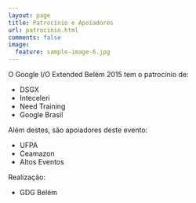 ```yaml
---
layout: page
title: Patrocínio e Apoiadores
url: patrocinio.html
comments: false
image:
  feature: sample-image-6.jpg
---
```


O Google I/O Extended Belém 2015 tem o patrocínio de:

- DSGX
- Inteceleri
- Need Training
- Google Brasil

Além destes, são apoiadores deste evento:

- UFPA
- Ceamazon
- Altos Eventos


Realização:
- GDG Belém
